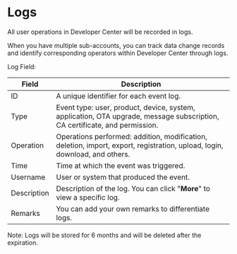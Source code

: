 # Logs

All user operations in Developer Center will be recorded in logs.

When you have multiple sub-accounts, you can track data change records and identify corresponding operators within Developer Center through logs.

Log Field:

| **Field**   | **Description**                                              |
| ----------- | ------------------------------------------------------------ |
| ID          | A unique identifier for each event log.                      |
| Type        | Event type: user, product, device, system, application, OTA upgrade, message subscription, CA certificate, and permission. |
| Operation   | Operations performed: addition, modification, deletion, import, export, registration, upload, login, download, and others. |
| Time        | Time at which the event was triggered.                       |
| Username    | User or system that produced the event.                      |
| Description | Description of the log. You can click "**More**" to view a specific log. |
| Remarks     | You can add your own remarks to differentiate logs.          |

Note: Logs will be stored for 6 months and will be deleted after the expiration.

